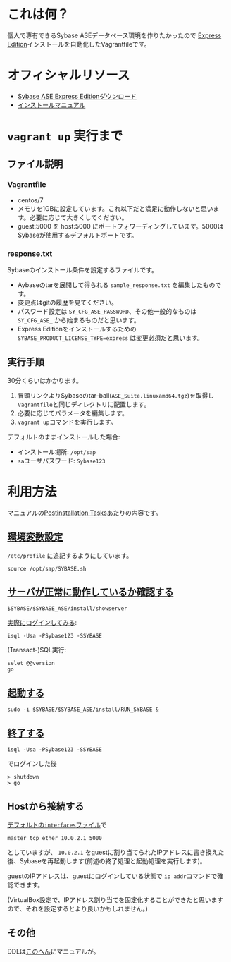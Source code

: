 # これは何？

個人で専有できるSybase ASEデータベース環境を作りたかったので
[Express Edition](http://infocenter.sybase.com/help/index.jsp?topic=/com.sybase.infocenter.dc10083.1540/doc/html/wil1317747719948.html)インストールを自動化したVagrantfileです。

# オフィシャルリソース

* [Sybase ASE Express Editionダウンロード](https://www.sap.com/cmp/syb/crm-xu15-int-asexprdm/index.html)
* [インストールマニュアル](https://help.sap.com/viewer/244b731a316a4de0ad1dd618937b0f8e/16.0.0.0/en-US/a6e667adbc2b101494d092f8b04012ba.html)

# `vagrant up` 実行まで

## ファイル説明

### Vagrantfile

* centos/7
* メモリを1GBに設定しています。これ以下だと満足に動作しないと思います。必要に応じて大きくしてください。
* guest:5000 を host:5000 にポートフォワーディングしています。5000はSybaseが使用するデフォルトポートです。

### response.txt

Sybaseのインストール条件を設定するファイルです。

* Aybaseのtarを展開して得られる `sample_response.txt` を編集したものです。
* 変更点はgitの履歴を見てください。
* パスワード設定は `SY_CFG_ASE_PASSWORD`、その他一般的なものは `SY_CFG_ASE_` から始まるものだと思います。
* Express Editionをインストールするための `SYBASE_PRODUCT_LICENSE_TYPE=express` は変更必須だと思います。

## 実行手順

30分くらいはかかります。

1. 冒頭リンクよりSybaseのtar-ball(`ASE_Suite.linuxamd64.tgz`)を取得し`Vagrantfile`と同じディレクトリに配置します。
1. 必要に応じてパラメータを編集します。
1. `vagrant up`コマンドを実行します。

デフォルトのままインストールした場合:

* インストール場所: `/opt/sap`
* `sa`ユーザパスワード: `Sybase123`

# 利用方法

マニュアルの[Postinstallation Tasks](https://help.sap.com/viewer/244b731a316a4de0ad1dd618937b0f8e/16.0.0.0/en-US/a6e8dcfbbc2b1014a59bceaf9d7f47ce.html)あたりの内容です。

## [環境変数設定](https://help.sap.com/viewer/244b731a316a4de0ad1dd618937b0f8e/16.0.0.0/en-US/a6ebdcc0bc2b1014a0f0fad105f10ae9.html)

`/etc/profile` に追記するようにしています。

    source /opt/sap/SYBASE.sh

## [サーバが正常に動作しているか確認する](https://help.sap.com/viewer/244b731a316a4de0ad1dd618937b0f8e/16.0.0.0/en-US/a6ebdcc0bc2b1014a0f0fad105f10ae9.html)

    $SYBASE/$SYBASE_ASE/install/showserver

[実際にログインしてみる](https://help.sap.com/viewer/244b731a316a4de0ad1dd618937b0f8e/16.0.0.0/en-US/a6ec23cabc2b1014a8f3bd71e198083f.html):

    isql -Usa -PSybase123 -SSYBASE


(Transact-)SQL実行:

    selet @@version
    go

## [起動する](https://help.sap.com/viewer/5343aa754dca495fb95f39ef101d5398/16.0.0.0/en-US/a7015cbcbc2b1014a900d75f844d261e.html)

    sudo -i $SYBASE/$SYBASE_ASE/install/RUN_SYBASE &

## [終了する](https://help.sap.com/viewer/5343aa754dca495fb95f39ef101d5398/16.0.0.0/en-US/a7031e19bc2b10148574acf2e6c010a6.html)

    isql -Usa -PSybase123 -SSYBASE

でログインした後

    > shutdown
    > go

## Hostから接続する

[デフォルトの`interfaces`ファイル](./interfaces)で

    master tcp ether 10.0.2.1 5000

としていますが、 `10.0.2.1` をguestに割り当てられたIPアドレスに書き換えた後、Sybaseを再起動します(前述の終了処理と起動処理を実行します)。

guestのIPアドレスは、guestにログインしている状態で `ip addr`コマンドで確認できます。

(VirtualBox設定で、IPアドレス割り当てを固定化することができたと思いますので、それを設定するとより良いかもしれません。)

## その他

DDLは[このへん](https://help.sap.com/viewer/4c45f8d627434bb19e10dd0abbb757b0/16.0.0.0/en-US/ab04bcd2bc2b101497868a1a54944a99.html)にマニュアルが。
